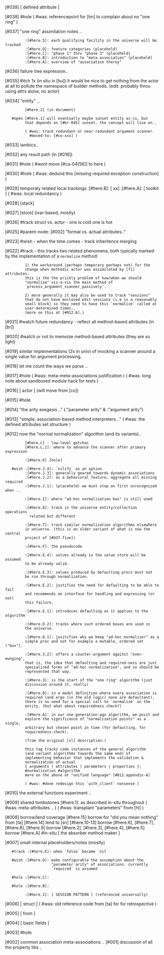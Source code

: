 [#039]       [ defined attribute ]

[#038] #hole
             ( #was: referencepoint for [tm] to complain about no "one ring" )

[#037]       "one ring" assimilation notes ..

             :[#here.5]: each qualifying facility in the universe will be tracked
             :[#here.D]: feature categories (placeheld)
             :[#here.C]: "phase 1" thru "phase 3" (placeheld)
             :[#here.B]: introduction to "meta-association" (placeheld)
             :[#here.A]: overview of "association theroy"

[#036]       failure tree expression..

[#035] #itch 1x (in situ in [hu]) it would be nice to get nothing from
             the actor at all to pollute the namespace of builder
             methods. (edit: probably throu using attrs alone, no actor)


[#034]       "entity" ..

             [#here.2] (in document)

       #open [#here.1] will eventually maybe sunset entity as-is, but
             that depends on [#br-045] sunset. the concept will live on..

             ( #was: track redundant or near-redundant argument scanner.
               #moved-to: [#co-xxx] )

[#033]       iambics..

[#032]       any result path (in [#016])

[#031] #hole
             ( #wont move [#ca-04[56]] to here )

[#030] #hole
             ( #was: dedund this [missing required exception construction] )

[#029]       temporaly related local trackings
             :[#here.B]:  [ xx]
             :[#here.A]:  [ toolkit ]
             ( #was: local redundancy )

[#028]       [stack]


[#027]       [store]  (ivar-based, mostly)

[#026] #track struct vs. actor - one is cold one is hot

[#025]       #parent-node: [#002] "formal vs. actual attributes.."

[#023]       #wish - when the time comes - track inheritence merging

[#022]       #track - this tracks two related phenomena, both typically
             marked by the implementation of a `normalize` method:

             1) the workaround (perhaps temporary perhaps not) for the
             change when methodic actor was assimilated by [fi] attributes.
             this is the the prickly problem of how/when we should
             "normalize" vis-a-vis the main method of
             `process_argument_scanner_passively`.

             2) more generally it may also be used to track "sessions"
             that do not have enclosed edit sessions (i.e in a reasonably
             small block) so they need to have this `normalize` called at
             user-determined times..
             (more on this at [#012.A].)

[#021] #watch future redundancy - reflect all method-based attributes (in [br])

[#020]       #watch or not to memoize method-based attributes (they are so light)

[#019]       similar implementations (2x in univ) of mocking a scanner
             around a single value for argument processing.

[#018]       let me count the ways we parse ..

[#017] #hole
             ( #was: meta-meta-associations justification )
             ( #was: long note about sandboxed module hack for tests )

[#016]       [ actor ]  (will move from [co])

[#015] #hole

[#014]       "the arity exegesis .." (:"parameter arity" & :"argument arity")

[#013]       "simple, association-based method interpreters .."
             ( #was: the defined attributes set structure )

[#012]       now the "normal normalization" algorithm (and its variants)..

             [#here.L] - low-level gotchas
             [#here.L.1]: where to advance the scanner after primary expression

             :[#here.K] [hole]

       #wish :[#here.J.4]: `nilify` as an option
             :[#here.J.3]: generally geared towards dynamic associations
             :[#here.J.2]: as a behavioral feature, aggregate all missing required
             :[#here.J.1]: (placeheld) we must stop on first unrecognized when ..

             :[#here.I]: where "ad-hoc normalization box" is still used

             :[#here.8]: track in the universe entity/collection operations
               related but different

             :[#here.7]: track similar normalization algorithms elsewhere
             in universe. (this is an older variant of what is now the central
             project of [#037.five])

             :[#here.F]: the pseudocode

             :[#here.E.4]: values already in the value store will be assumed
             to be already valid.

             :[#here.E.3]: values produced by defaulting procs must not
             be run through normalization.

             :[#here.E.2]: justifies the need for defaulting to be able to fail
             and recommends an interface for handling and expressing (or not)
             this failure.

             :[#here.E.1]: introduces defaulting as it applies to the algorithm

             :[#here.D.2]: tracks where such ordered boxes are used in
             the universe.

             :[#here.D.1]: jusitifies why we keep "ad-hoc normalizer" as a
             simple proc and not for example a mutable, ordered set ("box").

             :[#here.3.2]: offers a counter-argument against "over-munging",
             that is, the idea that defaulting and required-ness are just
             specialized forms of "ad-hoc normalization", and so should be
             represented that way.

             :[#here.3]: is the start of the "one ring" algorithm (just
             discussion around it, really)

             :[#here.B]: in a model definition where every association is
             required (and ergo (in the old logic) none are defaultant),
             there is no need for a special call to `normalize` on the
             entity. (but what about requiredness check?)

             :[#here.A]: in our one-generation-ago algorithm, we posit and
             explore the significance of "normalization points" as a single,
             arbitrary but chosen point in time (for defaulting, for
             requiredness-check).

             (from the original [sl] description:)

             this tag tracks code instances of the general algorithm
             (and variant algorithms towards the same end) of
             implementing behavior that implements the validation &
             normalization of actual
             { arguments | attributes | parameters | properties };
             #normalization #algorithm
             more on the above at "unified language" [#012.appendix-A]

             ( #was: #done redesign this `with_client` nonsense )

[#010]       the external functions experiment ..

[#009]       shared tombstones
             [#here.1]: as described in-situ throughout
             ( #was: meta-attributes .. )
             ( #was: transplant "parameters" from [hl] )

[#008]       borrow/lend coverage
             [#here.15] borrow for "did you mean nothing" from [ta]
             [#here.14] lend to [sn]
             [#here.10-13] borrow
             [#here.6], [#here.7], [#here.8], [#here.9] borrow
             [#here.2], [#here.3], [#here.4], [#here.5] borrow
             [#here.A] #in-situ [ the absorber method maker ]

[#007]       small internal placeholders/notes (mostly)

       #track :[#here.E]: when `false` became `nil`

       #wish :[#here.D]: make configurable the assumption about the
                         "parameter arity" of associations. currently
                         `required` is assumed

       #hole :[#here.C]:

       #hole :[#here.B]:

             :[#here.1]: [ SESSION PATTERN ] (referenced universally)

[#006]       [ struct ]
             ( #was: old reference code from [ta] for for retrospective )

[#005]       [ from ]

[#004]       [ basic fields ]

[#003] #hole

[#002]       common association meta-associations ..
[#001]       discussion of all the property libs ..
